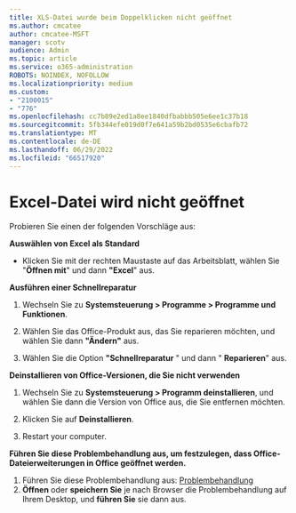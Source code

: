 ```yaml
---
title: XLS-Datei wurde beim Doppelklicken nicht geöffnet
ms.author: cmcatee
author: cmcatee-MSFT
manager: scotv
audience: Admin
ms.topic: article
ms.service: o365-administration
ROBOTS: NOINDEX, NOFOLLOW
ms.localizationpriority: medium
ms.custom:
- "2100015"
- "776"
ms.openlocfilehash: cc7b89e2ed1a8ee1840dfbabbb505e6ee1c37b18
ms.sourcegitcommit: 5fb344efe019d0f7e641a59b2bd0535e6cbafb72
ms.translationtype: MT
ms.contentlocale: de-DE
ms.lasthandoff: 06/29/2022
ms.locfileid: "66517920"
---
```

# <a name="excel-file-doesnt-open"></a>Excel-Datei wird nicht geöffnet

Probieren Sie einen der folgenden Vorschläge aus:

**Auswählen von Excel als Standard**

* Klicken Sie mit der rechten Maustaste auf das Arbeitsblatt, wählen Sie "**Öffnen mit**" und dann **"Excel**" aus.

**Ausführen einer Schnellreparatur**

1. Wechseln Sie zu **Systemsteuerung > Programme > Programme und Funktionen**.

2. Wählen Sie das Office-Produkt aus, das Sie reparieren möchten, und wählen Sie dann **"Ändern"** aus.

3. Wählen Sie die Option **"Schnellreparatur** " und dann " **Reparieren**" aus.

**Deinstallieren von Office-Versionen, die Sie nicht verwenden**

1. Wechseln Sie zu **Systemsteuerung > Programm deinstallieren**, und wählen Sie dann die Version von Office aus, die Sie entfernen möchten.

2. Klicken Sie auf **Deinstallieren**.

3. Restart your computer.

**Führen Sie diese Problembehandlung aus, um festzulegen, dass Office-Dateierweiterungen in Office geöffnet werden.**

1. Führen Sie diese Problembehandlung aus: [Problembehandlung](https://www.microsoft.com/download/details.aspx?id=55948)
2. **Öffnen** oder **speichern Sie** je nach Browser die Problembehandlung auf Ihrem Desktop, und **führen Sie** sie dann aus.
